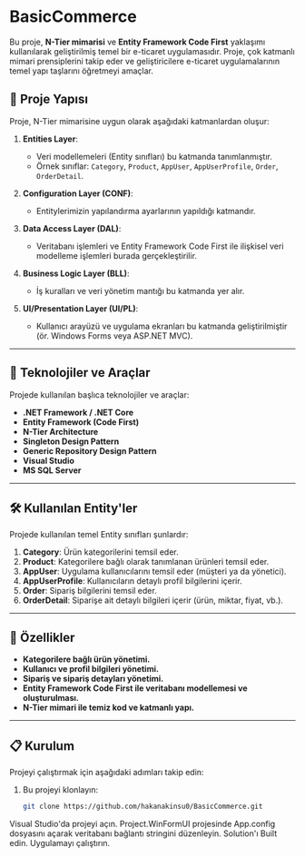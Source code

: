 # BasicCommerce  
Bu proje, **N-Tier mimarisi** ve **Entity Framework Code First** yaklaşımı kullanılarak geliştirilmiş temel bir e-ticaret uygulamasıdır. Proje, çok katmanlı mimari prensiplerini takip eder ve geliştiricilere e-ticaret uygulamalarının temel yapı taşlarını öğretmeyi amaçlar.

## 📂 Proje Yapısı
Proje, N-Tier mimarisine uygun olarak aşağıdaki katmanlardan oluşur:
1. **Entities Layer**:  
   - Veri modellemeleri (Entity sınıfları) bu katmanda tanımlanmıştır.  
   - Örnek sınıflar: `Category`, `Product`, `AppUser`, `AppUserProfile`, `Order`, `OrderDetail`.
     
2. **Configuration Layer (CONF)**:  
   - Entitylerimizin yapılandırma ayarlarının yapıldığı katmandır.
     
3. **Data Access Layer (DAL)**:  
   - Veritabanı işlemleri ve Entity Framework Code First ile ilişkisel veri modelleme işlemleri burada gerçekleştirilir.  

4. **Business Logic Layer (BLL)**:  
   - İş kuralları ve veri yönetim mantığı bu katmanda yer alır.  

5. **UI/Presentation Layer (UI/PL)**:  
   - Kullanıcı arayüzü ve uygulama ekranları bu katmanda geliştirilmiştir (ör. Windows Forms veya ASP.NET MVC).  

---

## 🚀 Teknolojiler ve Araçlar
Projede kullanılan başlıca teknolojiler ve araçlar:  
- **.NET Framework / .NET Core**  
- **Entity Framework (Code First)**  
- **N-Tier Architecture**
- **Singleton Design Pattern**
- **Generic Repository Design Pattern**
- **Visual Studio**  
- **MS SQL Server**  

---

## 🛠️ Kullanılan Entity'ler
Projede kullanılan temel Entity sınıfları şunlardır:  
1. **Category**: Ürün kategorilerini temsil eder.  
2. **Product**: Kategorilere bağlı olarak tanımlanan ürünleri temsil eder.  
3. **AppUser**: Uygulama kullanıcılarını temsil eder (müşteri ya da yönetici).  
4. **AppUserProfile**: Kullanıcıların detaylı profil bilgilerini içerir.  
5. **Order**: Sipariş bilgilerini temsil eder.  
6. **OrderDetail**: Siparişe ait detaylı bilgileri içerir (ürün, miktar, fiyat, vb.).

---

## 📑 Özellikler
- **Kategorilere bağlı ürün yönetimi.**  
- **Kullanıcı ve profil bilgileri yönetimi.**  
- **Sipariş ve sipariş detayları yönetimi.**  
- **Entity Framework Code First ile veritabanı modellemesi ve oluşturulması.**  
- **N-Tier mimari ile temiz kod ve katmanlı yapı.**  

---

## 📋 Kurulum
Projeyi çalıştırmak için aşağıdaki adımları takip edin:  
1. Bu projeyi klonlayın:  
   ```bash
   git clone https://github.com/hakanakinsu0/BasicCommerce.git

Visual Studio'da projeyi açın.
Project.WinFormUI projesinde App.config dosyasını açarak veritabanı bağlantı stringini düzenleyin.
Solution'ı Built edin.
Uygulamayı çalıştırın.
